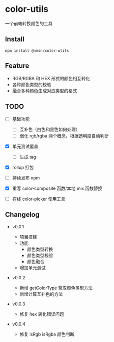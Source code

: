# color-utils

一个前端转换颜色的工具

## Install

```
npm install @nmsn/color-utils
```

## Feature

- RGB/RGBA 和 HEX 形式的颜色相互转化
- 各种颜色类型的校验
- 融合多种颜色生成对应类型的格式

## TODO

- [ ] 基础功能
  - [ ] 互补色（白色和黑色如何处理）
  - [ ] 弱化 rgb/rgba 两个概念，根据透明度自动判断
- [x] 单元测试覆盖
  - [ ] 生成 tag
- [x] rollup 打包
- [ ] 持续发布 npm
  
- [x] 重写 color-composite 函数/本地 mix 函数替换
- [ ] 在线 color-picker 使用工具

## Changelog

- v0.0.1

  - 项目搭建
  - 功能
    - 颜色类型转换
    - 颜色类型校验
    - 颜色融合
  - 增加单元测试

- v0.0.2
  - 新增 getColorType 获取颜色类型方法
  - 新增计算互补色的方法

- v0.0.3
  - 修复 hex 转化错误问题

- v0.0.4
  - 修复 isRgb isRgba 颜色判断